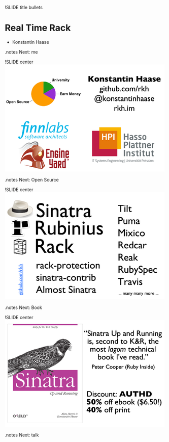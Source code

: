 !SLIDE title bullets
# Real Time Rack #

* Konstantin Haase

.notes Next: me

!SLIDE center
![rkh](me.png)

.notes Next: Open Source

!SLIDE center
![sinatra](oss.png)

.notes Next: Book

!SLIDE center
![sinatra](book.png)

.notes Next: talk
